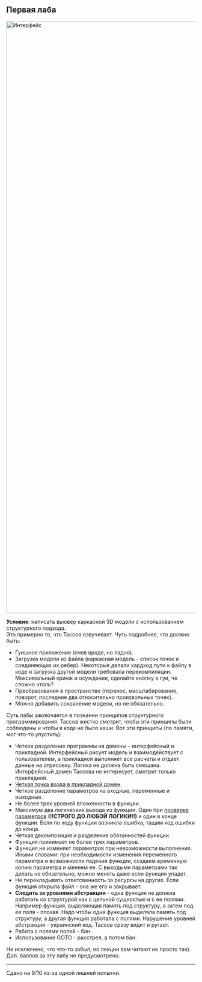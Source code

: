 ## Первая лаба

<img width="2004" height="1576" alt="Интерфейс" src="https://github.com/user-attachments/assets/8a5ecf89-74d3-466d-a9b0-1aee509b55ee" />

**Условие**: написать вьювер каркасной 3D модели с использованием структурного подхода. \
Это примерно то, что Тассов озвучивает. Чуть подробнее, что должно быть:
- Гуишное приложение (очев вроде, но ладно).
- Загрузка модели из файла (каркасная модель - список точек и соединяющих их ребер).
  Некоторые делали хардкод пути к файлу в коде и загрузка другой модели требовала перекомпиляции.
  Максимальный кринж и осуждение, сделайте кнопку в гуи, че сложно чтоль?
- Преобразования в пространстве (перенос, масштабирование, поворот, последние два относительно произвольных точек).
- Можно добавить сохранение модели, но не обязательно.

Суть лабы заключается в познании принципов структурного программирования. 
Тассов жестко смотрит, чтобы эти принципы были соблюдены и чтобы в коде не было каши. 
Вот эти принципы (по памяти, мог что-то упустить):
- Четкое разделение программы на домены - интерфейсный и прикладной.
  Интерфейсный рисует модель и взаимодействует с пользователем, а прикладной выполняет все расчеты и отдает данные на отрисовку.
  Логика не должна быть смешана. Интерфейсный домен Тассова не интересует, смотрит только прикладной.
- [Четкая точка входа в прикладной домен](https://github.com/n0kkster/iu7-oop-4sem-labs/blob/master/lab_01/src/handler.cpp).
- Четкое разделение параметров на входные, переменные и выходные.
- Не более трех уровней вложенности в функции.
- Максимум два логических выхода из функции.
  Один при [проверке параметров](https://github.com/n0kkster/iu7-oop-4sem-labs/blob/master/lab_01/src/io.cpp#L8) **(!!СТРОГО ДО ЛЮБОЙ ЛОГИКИ!!)**
  и один в конце функции. Если по ходу функции возникла ошибка, тащим код ошибки до конца.
- Четкая декомпозиция и разделение обязанностей функции.
- Функция принимает не более трех параметров.
- Функция не изменяет параметров при невозможности выполнения.
  Иными словами: при необходимости изменения переменного параметра и возможности падения функции, создаем временную копию параметра и меняем ее.
  С выходыми параметрами так делать не обязательно, можно менять даже если функция упадет.
- Не перекладывать ответсвенность за ресурсы на других. Если функция открыла файл - она же его и закрывает.
- **Следить за уровнями абстракции** - одна функция не должна работать со структурой как с цельной сущностью и с ее полями.
  Например функция, выделяющая память под структуру, а затем под ее поля - плохая.
  Надо чтобы одна функция выделяла память под структуру, а другая функция работала с полями.
  Нарушение уровней абстракции - украинский код. Тассов сразу видит и ругает.
- Работа с полями полей - бан.
- Использование GOTO - расстрел, а потом бан.

Не исключено, что что-то забыл, но лекции вам читают не просто так). \
Доп. баллов за эту лабу не предусмотрено.

---

Сдано на 9/10 из-за одной лишней попытки.
